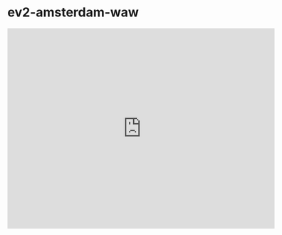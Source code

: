 # ev2-amsterdam-waw

<iframe src="https://www.google.com/maps/embed?pb=!1m46!1m12!1m3!1d5011177.957808202!2d6.422825200850865!3d52.173161782625975!2m3!1f0!2f0!3f0!3m2!1i1024!2i768!4f13.1!4m31!3e1!4m5!1s0x47c63fb5949a7755%3A0x6600fd4cb7c0af8d!2sAmsterdam%2C%20Holandia!3m2!1d52.3666969!2d4.8945397999999996!4m5!1s0x47bae4fad5da7ed1%3A0x427f28131548490!2zSMO2eHRlciwgTmllbWN5!3m2!1d51.7774678!2d9.3771214!4m5!1s0x47a616cb76412de9%3A0xaaf1531ca1b433b3!2sDessau%2C%20Dessau-Ro%C3%9Flau%2C%20Niemcy!3m2!1d51.8308166!2d12.2423302!4m5!1s0x47a84e373f035901%3A0x42120465b5e3b70!2sBerlin%2C%20Niemcy!3m2!1d52.520006599999995!2d13.404954!4m5!1s0x470444d2ece10ab7%3A0xa4ea31980334bfd1!2zUG96bmHFhA!3m2!1d52.406374!2d16.9251681!5e0!3m2!1spl!2spl!4v1596557913841!5m2!1spl!2spl" width="600" height="450" frameborder="0" style="border:0;" allowfullscreen="" aria-hidden="false" tabindex="0"></iframe>
